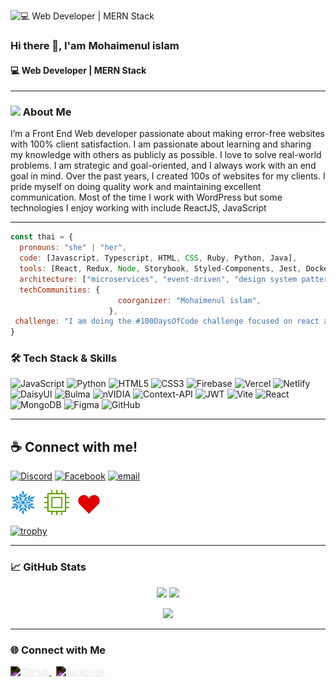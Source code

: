 ![💻 Web Developer | MERN Stack](https://i.ibb.co/B2ChVpzr/Facebook-Cover-Code-your-future-with-passion.jpg)

### Hi there 👋, I'am Mohaimenul islam

#### 💻 Web Developer | MERN Stack

---
### <img src="https://user-images.githubusercontent.com/74038190/212284087-bbe7e430-757e-4901-90bf-4cd2ce3e1852.gif" width="35">  About Me

I’m a Front End Web developer passionate about making error-free websites with 100% client satisfaction. I am passionate about learning and sharing my knowledge with others as publicly as possible. I love to solve real-world problems. I am strategic and goal-oriented, and I always work with an end goal in mind. Over the past years, I created 100s of websites for my clients. I pride myself on doing quality work and maintaining excellent communication. Most of the time I work with WordPress but some technologies I enjoy working with include ReactJS, JavaScript 

---

```javascript
const thai = {
  pronouns: "she" | "her",
  code: [Javascript, Typescript, HTML, CSS, Ruby, Python, Java],
  tools: [React, Redux, Node, Storybook, Styled-Components, Jest, Docker],
  architecture: ["microservices", "event-driven", "design system pattern"],
  techCommunities: {
                        coorganizer: "Mohaimenul islam",
                      },
 challenge: "I am doing the #100DaysOfCode challenge focused on react and typescript"
}
```



### 🛠️ Tech Stack & Skills

![JavaScript](https://img.shields.io/badge/javascript-%23323330.svg?style=for-the-badge&logo=javascript&logoColor=%23F7DF1E) ![Python](https://img.shields.io/badge/python-3670A0?style=for-the-badge&logo=python&logoColor=ffdd54) ![HTML5](https://img.shields.io/badge/html5-%23E34F26.svg?style=for-the-badge&logo=html5&logoColor=white) ![CSS3](https://img.shields.io/badge/css3-%231572B6.svg?style=for-the-badge&logo=css3&logoColor=white) ![Firebase](https://img.shields.io/badge/firebase-%23039BE5.svg?style=for-the-badge&logo=firebase) ![Vercel](https://img.shields.io/badge/vercel-%23000000.svg?style=for-the-badge&logo=vercel&logoColor=white) ![Netlify](https://img.shields.io/badge/netlify-%23000000.svg?style=for-the-badge&logo=netlify&logoColor=#00C7B7) ![DaisyUI](https://img.shields.io/badge/daisyui-5A0EF8?style=for-the-badge&logo=daisyui&logoColor=white) ![Bulma](https://img.shields.io/badge/bulma-00D0B1?style=for-the-badge&logo=bulma&logoColor=white) ![nVIDIA](https://img.shields.io/badge/cuda-000000.svg?style=for-the-badge&logo=nVIDIA&logoColor=green) ![Context-API](https://img.shields.io/badge/Context--Api-000000?style=for-the-badge&logo=react) ![JWT](https://img.shields.io/badge/JWT-black?style=for-the-badge&logo=JSON%20web%20tokens) ![Vite](https://img.shields.io/badge/vite-%23646CFF.svg?style=for-the-badge&logo=vite&logoColor=white) ![React](https://img.shields.io/badge/react-%2320232a.svg?style=for-the-badge&logo=react&logoColor=%2361DAFB) ![MongoDB](https://img.shields.io/badge/MongoDB-%234ea94b.svg?style=for-the-badge&logo=mongodb&logoColor=white) ![Figma](https://img.shields.io/badge/figma-%23F24E1E.svg?style=for-the-badge&logo=figma&logoColor=white) ![GitHub](https://img.shields.io/badge/github-%23121011.svg?style=for-the-badge&logo=github&logoColor=white)

---

## ☕ Connect with me!
 
[![Discord](https://img.shields.io/badge/Discord-%237289DA.svg?logo=discord&logoColor=white)](https://discord.gg/https://discord.gg/qhdmV5wS) [![Facebook](https://img.shields.io/badge/Facebook-%231877F2.svg?logo=Facebook&logoColor=white)](https://facebook.com/https://www.facebook.com/) [![email](https://img.shields.io/badge/Email-D14836?logo=gmail&logoColor=white)](mailto:mdsheikhmohaimenulislam@gmail.com)  

<a href='https://archiveprogram.github.com/'><img src='https://raw.githubusercontent.com/acervenky/animated-github-badges/master/assets/acbadge.gif' width='40' height='40'></a> <a href='https://docs.github.com/en/developers'><img src='https://raw.githubusercontent.com/acervenky/animated-github-badges/master/assets/devbadge.gif' width='40' height='40'></a> <a href='https://docs.github.com/en/github/supporting-the-open-source-community-with-github-sponsors'><img src='https://raw.githubusercontent.com/acervenky/animated-github-badges/master/assets/sponsorbadge.gif' width='35' height='35'></a> 

[![trophy](https://github-profile-trophy.vercel.app/?username=mdsheikhmohaimenulislam)](https://github.com/ryo-ma/github-profile-trophy)

---

### 📈 GitHub Stats

<p align="center">
  <img src="https://github-readme-stats.vercel.app/api?username=Habibullah-KH&show_icons=true&hide_border=true&theme=transparent" height="180" />
  <img src="https://github-readme-stats.vercel.app/api/top-langs/?username=Habibullah-KH&layout=compact&hide_border=true&theme=transparent" height="180" />
</p>

<p align="center">
  <img src="https://streak-stats.demolab.com/?user=Habibullah-KH&hide_border=true&theme=transparent" />
</p>

---


### 🌐 Connect with Me

<p>
  <a href="https://github.com/mdsheikhmohaimenulislam" target="_blank">
    <img 
      src="https://cdn.jsdelivr.net/npm/simple-icons@3.0.1/icons/github.svg" 
      alt="GitHub" 
      height="30" 
      style="filter: invert(1);"
    />
  </a>
  &nbsp;
  <a href="https://www.facebook.com/" target="_blank">
    <img 
      src="https://cdn.jsdelivr.net/npm/simple-icons@3.0.1/icons/facebook.svg" 
      alt="facebook" 
      height="30" 
      style="filter: invert(1);"
    />
  </a>
</p>


